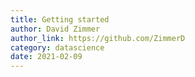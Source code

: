 ```yaml
---
title: Getting started
author: David Zimmer
author_link: https://github.com/ZimmerD
category: datascience
date: 2021-02-09
---
```

